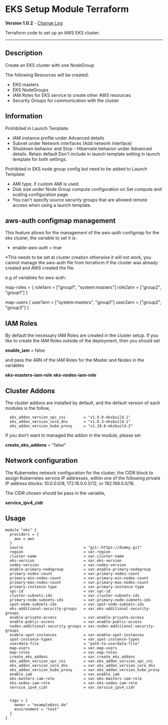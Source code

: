 # EKS Setup Module Terraform

**Version 1.0.2** - [Change Log](CHANGELOG.md)

Terraform code to set up an AWS EKS cluster.

---

## Description

Create an EKS cluster with one NodeGroup

The following Resources will be created:

- EKS masters
- EKS NodeGroups
- IAM Roles for EKS service to create other AWS resources
- Security Groups for communication with the cluster

## Information
Prohibited in Launch Template:
- IAM instance profile under Advanced details
- Subnet under Network interfaces (Add network interface)
- Shutdown behavior and Stop - Hibernate behavior under Advanced details. Retain default Don't include in launch template setting in launch template for both settings.

Prohibited in EKS node group config but need to be added to Launch Template:
- AMI type, if custom AMI is used.
- Disk size under Node Group compute configuration on Set compute and scaling configuration page.
- You can't specify source security groups that are allowed remote access when using a launch template.

## aws-auth configmap management
This feature allows for the management of the aws-auth configmap for the eks cluster, the variable to set it is:
- enable-aws-auth = true

*This needs to be set at cluster creation otherwise it will not work, you cannot manage the aws-auth file from terraform if the cluster was already created and AWS created the file.

e.g of variables for aws-auth:

map-roles = {
  role1arn = ["group1", "system:masters"]
  role2arn = ["group2", "group1"]
}

map-users {
  user1arn = ["system:masters", "group1"]
  user2arn = ["group2", "group3"]
}


## IAM Roles

By default the necessary IAM Roles are created in the cluster setup.
If you like to create the IAM Roles outside of the deployment, then you should set  

**enable_iam** = false

and pass the ARN of the IAM Roles for the Master and Nodes in the variables

**eks-masters-iam-role**
**eks-nodes-iam-role**


## Cluster Addons

The cluster addons are installed by default, and the default version of each modules is the follow,

```
  eks_addon_version_vpc_cni        = "v1.9.0-eksbuild.1"
  eks_addon_version_core_dns       = "v1.8.3-eksbuild.1"
  eks_addon_version_kube_proxy     = "v1.19.6-eksbuild.2"
```

If you don't want to managed the addon in the module, please set

**create_eks_addons** = "false"


## Network configuration

The Kubernetes network configuration for the cluster, the CIDR block to assign Kubernetes service IP addresses, within one of the following private IP address blocks: 10.0.0.0/8, 172.16.0.0.0/12, or 192.168.0.0/16.

The CIDR chosen should be pass in the variable, 

**service_ipv4_cidr**

## Usage

```
module "eks" {
  providers = {
    aws = aws
  }
  source                           = "git::https://dummy.git"
  region                           = var.region
  cluster-name                     = var.cluster-name
  eks-version                      = var.eks-version
  nodes-version                    = var.nodes-version
  enable-primary-nodegroup         = var.enable-primary-nodegroup
  primary-nodes-count              = var.primary-nodes-count 
  primary-min-nodes-count          = var.primary-min-nodes-count
  primary-max-nodes-count          = var.primary-max-nodes-count
  primary-instance-type            = var.primary-instance-type
  vpc-id                           = var.vpc-id
  cluster-subnets-ids              = var.cluster-subnets-ids
  primary-node-subnets-ids         = var.primary-node-subnets-ids
  spot-node-subnets-ids            = var.spot-node-subnets-ids
  eks-additional-security-groups   = var.eks-additional-security-groups
  enable-private-access            = var.enable-private-access
  enable-public-access             = var.enable-public-access
  nodes-additional-security-groups = var.nodes-additional-security-groups
  enable-spot-instances            = var.enable-spot-instances
  spot-instance-types              = var.spot-instance-types
  userdata-file                    = "path-to-userdata-file"
  map-users                        = var.map-users
  map-roles                        = var.map-roles
  create_eks_addons                = var.create_eks_addons
  eks_addon_version_vpc_cni        = var.eks_addon_version_vpc_cni
  eks_addon_version_core_dns       = var.eks_addon_version_core_dns
  eks_addon_version_kube_proxy     = var.eks_addon_version_kube_proxy
  enable_iam                       = var.enable_iam
  eks-masters-iam-role             = var.eks-masters-iam-role
  eks-nodes-iam-role               = var.eks-nodes-iam-role
  service_ipv4_cidr                = var.service_ipv4_cidr

  
  tags = {              
    owner = "example@zoi.de"
    environment = "test"
  }
}

```
